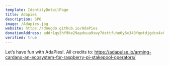 ```yaml
---
template: IdentityDetailPage
title: Adapies
description: SPO
image: /Adapies.jpg
website: https://dougdo.github.io/AdaPies
donationAddress: addr1qy3hf9ke29apduua9swy7dettfuhe6y6x343fqmtdjgdcx4v07vl9ldgs8frq4snfdq6jvg87drgscw4hllc9k3vgh8qwasjwz
verified: true
---
```


Let’s have fun with AdaPies!.
All credits to:
https://adapulse.io/arming-cardano-an-ecosystem-for-raspberry-pi-stakepool-operators/

